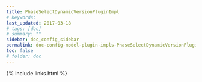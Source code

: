 ```yaml
---
title: PhaseSelectDynamicVersionPluginImpl
# keywords:
last_updated: 2017-03-18
# tags: [doc]
# summary: ""
sidebar: doc_config_sidebar
permalink: doc-config-model-plugin-impls-PhaseSelectDynamicVersionPluginImpl.html
toc: false
# folder: doc
---
```


{% include links.html %}
